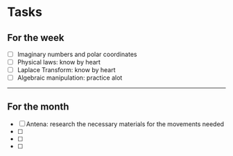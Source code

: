 # Tasks


## For the week
- [ ] Imaginary numbers and polar coordinates
- [ ] Physical laws: know by heart
- [ ] Laplace Transform: know by heart
- [ ] Algebraic manipulation: practice alot

---

## For the month
- [ ] Antena: research the necessary materials for the movements needed
- [ ]
- [ ]
- [ ]





